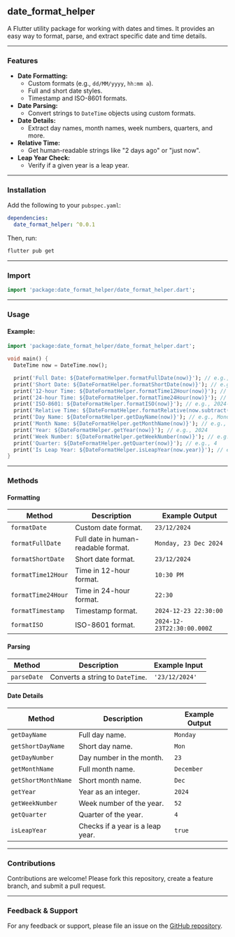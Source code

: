 ## date_format_helper

A Flutter utility package for working with dates and times. It provides an easy way to format, parse, and extract specific date and time details.

---

### Features

- **Date Formatting:**
    - Custom formats (e.g., `dd/MM/yyyy`, `hh:mm a`).
    - Full and short date styles.
    - Timestamp and ISO-8601 formats.
- **Date Parsing:**
    - Convert strings to `DateTime` objects using custom formats.
- **Date Details:**
    - Extract day names, month names, week numbers, quarters, and more.
- **Relative Time:**
    - Get human-readable strings like "2 days ago" or "just now".
- **Leap Year Check:**
    - Verify if a given year is a leap year.

---

### Installation

Add the following to your `pubspec.yaml`:

```yaml
dependencies:
  date_format_helper: ^0.0.1
```

Then, run:

```bash
flutter pub get
```

---

### Import

```dart
import 'package:date_format_helper/date_format_helper.dart';
```

---

### Usage

#### Example:

```dart
import 'package:date_format_helper/date_format_helper.dart';

void main() {
  DateTime now = DateTime.now();

  print('Full Date: ${DateFormatHelper.formatFullDate(now)}'); // e.g., Monday, 23 Dec 2024
  print('Short Date: ${DateFormatHelper.formatShortDate(now)}'); // e.g., 23/12/2024
  print('12-hour Time: ${DateFormatHelper.formatTime12Hour(now)}'); // e.g., 10:30 PM
  print('24-hour Time: ${DateFormatHelper.formatTime24Hour(now)}'); // e.g., 22:30
  print('ISO-8601: ${DateFormatHelper.formatISO(now)}'); // e.g., 2024-12-23T22:30:00.000
  print('Relative Time: ${DateFormatHelper.formatRelative(now.subtract(Duration(days: 2)))}'); // e.g., 2 days ago
  print('Day Name: ${DateFormatHelper.getDayName(now)}'); // e.g., Monday
  print('Month Name: ${DateFormatHelper.getMonthName(now)}'); // e.g., December
  print('Year: ${DateFormatHelper.getYear(now)}'); // e.g., 2024
  print('Week Number: ${DateFormatHelper.getWeekNumber(now)}'); // e.g., 52
  print('Quarter: ${DateFormatHelper.getQuarter(now)}'); // e.g., 4
  print('Is Leap Year: ${DateFormatHelper.isLeapYear(now.year)}'); // e.g., true
}
```

---

### Methods

#### Formatting

| Method                    | Description                                | Example Output           |
|---------------------------|--------------------------------------------|--------------------------|
| `formatDate`              | Custom date format.                       | `23/12/2024`            |
| `formatFullDate`          | Full date in human-readable format.        | `Monday, 23 Dec 2024`   |
| `formatShortDate`         | Short date format.                        | `23/12/2024`            |
| `formatTime12Hour`        | Time in 12-hour format.                   | `10:30 PM`              |
| `formatTime24Hour`        | Time in 24-hour format.                   | `22:30`                 |
| `formatTimestamp`         | Timestamp format.                         | `2024-12-23 22:30:00`   |
| `formatISO`               | ISO-8601 format.                          | `2024-12-23T22:30:00.000Z` |

#### Parsing

| Method         | Description                       | Example Input           |
|----------------|-----------------------------------|-------------------------|
| `parseDate`    | Converts a string to `DateTime`. | `'23/12/2024'`         |

#### Date Details

| Method                | Description                                    | Example Output |
|-----------------------|------------------------------------------------|----------------|
| `getDayName`          | Full day name.                                 | `Monday`       |
| `getShortDayName`     | Short day name.                                | `Mon`          |
| `getDayNumber`        | Day number in the month.                       | `23`           |
| `getMonthName`        | Full month name.                               | `December`     |
| `getShortMonthName`   | Short month name.                              | `Dec`          |
| `getYear`             | Year as an integer.                           | `2024`         |
| `getWeekNumber`       | Week number of the year.                       | `52`           |
| `getQuarter`          | Quarter of the year.                          | `4`            |
| `isLeapYear`          | Checks if a year is a leap year.               | `true`         |

---

### Contributions

Contributions are welcome! Please fork this repository, create a feature branch, and submit a pull request.

---

### Feedback & Support

For any feedback or support, please file an issue on the [GitHub repository](https://github.com/Dharini17/date_format_helper).

